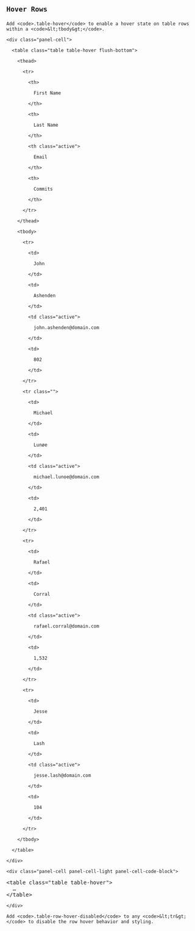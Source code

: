 <!-- =================================================
BEGIN: Tables Hover Rows
================================================== -->

<section id="tables-hover-rows">

  <h1>

    Hover Rows

  </h1>

  <p>

    Add <code>.table-hover</code> to enable a hover state on table rows within a <code>&lt;tbody&gt;</code>.

  </p>

  <!-- =================================================
  BEGIN: Example
  ================================================== -->

  <div class="panel">

    <div class="panel-cell">

      <table class="table table-hover flush-bottom">

        <thead>

          <tr>

            <th>

              First Name

            </th>

            <th>

              Last Name

            </th>

            <th class="active">

              Email

            </th>

            <th>

              Commits

            </th>

          </tr>

        </thead>

        <tbody>

          <tr>

            <td>

              John

            </td>

            <td>

              Ashenden

            </td>

            <td class="active">

              john.ashenden@domain.com

            </td>

            <td>

              802

            </td>

          </tr>

          <tr class="">

            <td>

              Michael

            </td>

            <td>

              Lunøe

            </td>

            <td class="active">

              michael.lunoe@domain.com

            </td>

            <td>

              2,401

            </td>

          </tr>

          <tr>

            <td>

              Rafael

            </td>

            <td>

              Corral

            </td>

            <td class="active">

              rafael.corral@domain.com

            </td>

            <td>

              1,532

            </td>

          </tr>

          <tr>

            <td>

              Jesse

            </td>

            <td>

              Lash

            </td>

            <td class="active">

              jesse.lash@domain.com

            </td>

            <td>

              104

            </td>

          </tr>

        </tbody>

      </table>

    </div>

    <div class="panel-cell panel-cell-light panel-cell-code-block">

<pre class="prettyprint transparent flush lang-html">
&lt;table class="table table-hover"&gt;
  &hellip;
&lt;/table&gt;
</pre>

    </div>

  </div>

  <!-- =================================================
  END: Example
  ================================================== -->

  <p>

    Add <code>.table-row-hover-disabled</code> to any <code>&lt;tr&gt;</code> to disable the row hover behavior and styling.

  </p>

</section>

<!-- =================================================
END: Tables Hover Rows
================================================== -->
